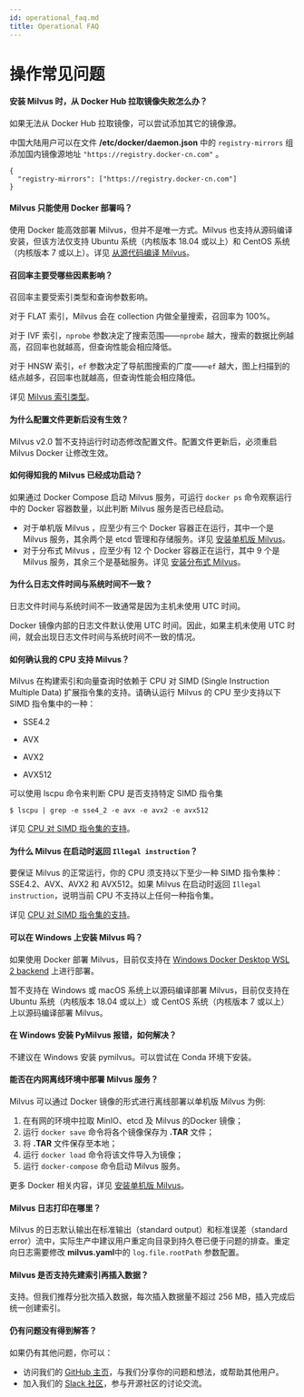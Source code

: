 ```yaml
---
id: operational_faq.md
title: Operational FAQ
---
```


# 操作常见问题

<!-- TOC -->

<!-- /TOC -->

#### 安装 Milvus 时，从 Docker Hub 拉取镜像失败怎么办？

如果无法从 Docker Hub 拉取镜像，可以尝试添加其它的镜像源。

中国大陆用户可以在文件 **/etc/docker/daemon.json** 中的 `registry-mirrors` 组添加国内镜像源地址 `"https://registry.docker-cn.com"` 。

```
{
  "registry-mirrors": ["https://registry.docker-cn.com"]
}
```
 
#### Milvus 只能使用 Docker 部署吗？

使用 Docker 能高效部署 Milvus，但并不是唯一方式。Milvus 也支持从源码编译安装，但该方法仅支持 Ubuntu 系统（内核版本 18.04 或以上）和 CentOS 系统（内核版本 7 或以上）。详见 [从源代码编译 Milvus]()。

#### 召回率主要受哪些因素影响？

召回率主要受索引类型和查询参数影响。

对于 FLAT 索引，Milvus 会在 collection 内做全量搜索，召回率为 100%。

对于 IVF 索引，`nprobe` 参数决定了搜索范围——`nprobe` 越大，搜索的数据比例越高，召回率也就越高，但查询性能会相应降低。

对于 HNSW 索引，`ef` 参数决定了导航图搜索的广度——`ef` 越大，图上扫描到的结点越多，召回率也就越高，但查询性能会相应降低。

详见 [Milvus 索引类型](https://www.zilliz.com/blog/Accelerating-Similarity-Search-on-Really-Big-Data-with-Vector-Indexing)。

#### 为什么配置文件更新后没有生效？

Milvus v2.0 暂不支持运行时动态修改配置文件。配置文件更新后，必须重启 Milvus Docker 让修改生效。 

#### 如何得知我的 Milvus 已经成功启动？

如果通过 Docker Compose 启动 Milvus 服务，可运行 `docker ps` 命令观察运行中的 Docker 容器数量，以此判断 Milvus 服务是否已经启动。

- 对于单机版 Milvus ，应至少有三个 Docker 容器正在运行，其中一个是 Milvus 服务，其余两个是 etcd 管理和存储服务。详见 [安装单机版 Milvus](install_standalone-docker.md)。
- 对于分布式 Milvus ，应至少有 12 个 Docker 容器正在运行，其中 9 个是 Milvus 服务，其余三个是基础服务。详见 [安装分布式 Milvus](install_cluster-docker.md)。

#### 为什么日志文件时间与系统时间不一致？

日志文件时间与系统时间不一致通常是因为主机未使用 UTC 时间。

Docker 镜像内部的日志文件默认使用 UTC 时间。因此，如果主机未使用 UTC 时间，就会出现日志文件时间与系统时间不一致的情况。

#### 如何确认我的 CPU 支持 Milvus？

Milvus 在构建索引和向量查询时依赖于 CPU 对 SIMD (Single Instruction Multiple Data) 扩展指令集的支持。请确认运行 Milvus 的 CPU 至少支持以下 SIMD 指令集中的一种：

- SSE4.2

- AVX

- AVX2

- AVX512

可以使用 lscpu 命令来判断 CPU 是否支持特定 SIMD 指令集


```
$ lscpu | grep -e sse4_2 -e avx -e avx2 -e avx512
```
 
详见 [CPU 对 SIMD 指令集的支持](install_standalone-docker.md#开始之前)。

#### 为什么 Milvus 在启动时返回 `Illegal instruction`？

要保证 Milvus 的正常运行，你的 CPU 须支持以下至少一种 SIMD 指令集种：SSE4.2、AVX、AVX2 和 AVX512。如果 Milvus 在启动时返回 `Illegal instruction`，说明当前 CPU 不支持以上任何一种指令集。

详见 [CPU 对 SIMD 指令集的支持](install_standalone-docker.md#开始之前)。

#### 可以在 Windows 上安装 Milvus 吗？

如果使用 Docker 部署 Milvus，目前仅支持在 [Windows Docker Desktop WSL 2 backend](https://docs.docker.com/docker-for-windows/wsl/) 上进行部署。

暂不支持在 Windows 或 macOS 系统上以源码编译部署 Milvus，目前仅支持在 Ubuntu 系统（内核版本 18.04 或以上）或 CentOS 系统（内核版本 7 或以上）上以源码编译部署 Milvus。

#### 在 Windows 安装 PyMilvus 报错，如何解决？

不建议在 Windows 安装 pymilvus。可以尝试在 Conda 环境下安装。

#### 能否在内网离线环境中部署 Milvus 服务？

Milvus 可以通过 Docker 镜像的形式进行离线部署以单机版 Milvus 为例:

1. 在有网的环境中拉取 MinIO、etcd 及 Milvus 的Docker 镜像；
2. 运行 `docker save` 命令将各个镜像保存为 **.TAR** 文件；
3. 将 **.TAR** 文件保存至本地；
4. 运行 `docker load` 命令将该文件导入为镜像；
5. 运行 `docker-compose` 命令启动 Milvus 服务。

更多 Docker 相关内容，详见 [安装单机版 Milvus](install_standalone-docker.md)。

#### Milvus 日志打印在哪里？

Milvus 的日志默认输出在标准输出（standard output）和标准误差（standard error）流中，实际生产中建议用户重定向目录到持久卷已便于问题的排查。重定向日志需要修改 **milvus.yaml**中的 `log.file.rootPath` 参数配置。

#### Milvus 是否支持先建索引再插入数据？

支持。但我们推荐分批次插入数据，每次插入数据量不超过 256 MB，插入完成后统一创建索引。

#### 仍有问题没有得到解答？

如果仍有其他问题，你可以：

- 访问我们的 [GitHub 主页](https://github.com/milvus-io/milvus/issues)，与我们分享你的问题和想法，或帮助其他用户。
- 加入我们的 [Slack 社区](https://join.slack.com/t/milvusio/shared_invite/enQtNzY1OTQ0NDI3NjMzLWNmYmM1NmNjOTQ5MGI5NDhhYmRhMGU5M2NhNzhhMDMzY2MzNDdlYjM5ODQ5MmE3ODFlYzU3YjJkNmVlNDQ2ZTk)，参与开源社区的讨论交流。
